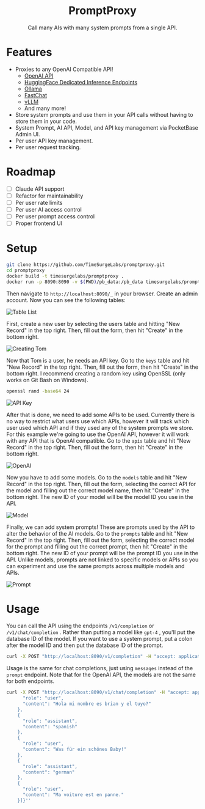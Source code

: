 <h1 align="center">PromptProxy</h1>
<p align="center">Call many AIs with many system prompts from a single API.</p>

# Features
* Proxies to any OpenAI Compatible API!
  + [OpenAI API](https://platform.openai.com/docs/overview)
  + [HuggingFace Dedicated Inference Endpoints](https://huggingface.co/docs/inference-endpoints/index)
  + [Ollama](https://github.com/ollama/ollama/blob/main/docs/openai.md)
  + [FastChat](https://github.com/lm-sys/FastChat/blob/main/docs/openai_api.md)
  + [vLLM](https://docs.vllm.ai/en/latest/getting_started/quickstart.html#openai-compatible-server)
  + And many more!
* Store system prompts and use them in your API calls without having to store them in your code.
* System Prompt, AI API, Model, and API key management via PocketBase Admin UI.
* Per user API key management.
* Per user request tracking.
# Roadmap
* [ ] Claude API support
* [ ] Refactor for maintainability
* [ ] Per user rate limits
* [ ] Per user AI access control
* [ ] Per user prompt access control
* [ ] Proper frontend UI
# Setup

```sh
git clone https://github.com/TimeSurgeLabs/promptproxy.git
cd promptproxy
docker build -t timesurgelabs/promptproxy .
docker run -p 8090:8090 -v $(PWD)/pb_data:/pb_data timesurgelabs/promptproxy
```

Then navigate to `http://localhost:8090/_` in your browser. Create an admin account. Now you can see the following tables:

![Table List](docs/img/tables.png)

First, create a new user by selecting the users table and hitting "New Record" in the top right. Then, fill out the form, then hit "Create" in the bottom right.

![Creating Tom](docs/img/create_tom.png)

Now that Tom is a user, he needs an API key. Go to the `keys` table and hit "New Record" in the top right. Then, fill out the form, then hit "Create" in the bottom right. I recommend creating a random key using OpenSSL (only works on Git Bash on Windows).

```sh
openssl rand -base64 24
```

![API Key](docs/img/create_api_key.png)

After that is done, we need to add some APIs to be used. Currently there is no way to restrict what users use which APIs, however it will track which user used which API and if they used any of the system prompts we store. For this example we're going to use the OpenAI API, however it will work with any API that is OpenAI compatible. Go to the `apis` table and hit "New Record" in the top right. Then, fill out the form, then hit "Create" in the bottom right.

![OpenAI](docs/img/create_openai.png)

Now you have to add some models. Go to the `models` table and hit "New Record" in the top right. Then, fill out the form, selecting the correct API for the model and filling out the correct model name, then hit "Create" in the bottom right. The new ID of your model will be the model ID you use in the API.

![Model](docs/img/existing_model.png)

Finally, we can add system prompts! These are prompts used by the API to alter the behavior of the AI models. Go to the `prompts` table and hit "New Record" in the top right. Then, fill out the form, selecting the correct model for the prompt and filling out the correct prompt, then hit "Create" in the bottom right. The new ID of your prompt will be the prompt ID you use in the API. Unlike models, prompts are not linked to specific models or APIs so you can experiment and use the same prompts across multiple models and APIs.

![Prompt](docs/img/prompt.png)

# Usage

You can call the API using the endpoints `/v1/completion` or `/v1/chat/completion` . Rather than putting a model like `gpt-4` , you'll put the database ID of the model. If you want to use a system prompt, put a colon after the model ID and then put the database ID of the prompt.

```sh
curl -X POST "http://localhost:8090/v1/completion" -H "accept: application/json" -H "Content-Type: application/json" -d "{\"model\":\"2nhjz8jg6goy6ll:hl7ssaft143mf8k\",\"prompt\":\"This is a test prompt.\"}"
```

Usage is the same for chat completions, just using `messages` instead of the `prompt` endpoint. Note that for the OpenAI API, the models are not the same for both endpoints.

```sh
curl -X POST "http://localhost:8090/v1/chat/completion" -H "accept: application/json" -H "Content-Type: application/json" -d '{"model":"2nhjz8jg6goy6ll:hl7ssaft143mf8k","messages":[{
      "role": "user",
      "content": "Hola mi nombre es brian y el tuyo?"
    },
    {
      "role": "assistant",
      "content": "spanish"
    },
    {
      "role": "user",
      "content": "Was für ein schönes Baby!"
    },
    {
      "role": "assistant",
      "content": "german"
    },
    {
      "role": "user",
      "content": "Ma voiture est en panne."
    }]}''
```
